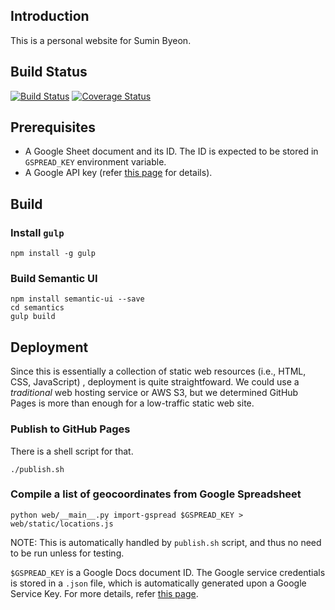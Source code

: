 Introduction
-------------

This is a personal website for Sumin Byeon.

Build Status
------------

[![Build Status](https://travis-ci.org/suminb/web.svg?branch=develop)](https://travis-ci.org/suminb/web)
[![Coverage Status](https://coveralls.io/repos/suminb/web/badge.svg?branch=develop&service=github)](https://coveralls.io/github/suminb/web?branch=develop)

Prerequisites
-------------

- A Google Sheet document and its ID. The ID is expected to be stored in `GSPREAD_KEY` environment variable.
- A Google API key (refer [this page](https://developers.google.com/maps/documentation/geocoding/get-api-key) for details).

Build
-----

### Install `gulp`

    npm install -g gulp

### Build Semantic UI

    npm install semantic-ui --save
    cd semantics
    gulp build

Deployment
----------

Since this is essentially a collection of static web resources (i.e., HTML,
CSS, JavaScript) , deployment is quite straightfoward. We could use a
*traditional* web hosting service or AWS S3, but we determined GitHub Pages
is more than enough for a low-traffic static web site.

### Publish to GitHub Pages

There is a shell script for that.

    ./publish.sh


### Compile a list of geocoordinates from Google Spreadsheet

    python web/__main__.py import-gspread $GSPREAD_KEY > web/static/locations.js

NOTE: This is automatically handled by `publish.sh` script, and thus no need to
be run unless for testing.

`$GSPREAD_KEY` is a Google Docs document ID. The Google service credentials is
stored in a `.json` file, which is automatically generated upon a Google
Service Key.  For more details, refer [this page](https://gspread.readthedocs.io/en/latest/oauth2.html).
